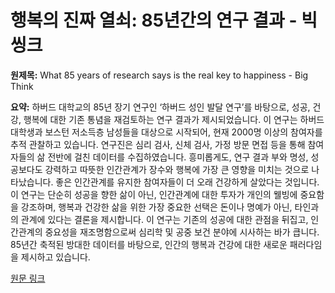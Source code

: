 # 행복의 진짜 열쇠: 85년간의 연구 결과 - 빅 씽크

**원제목:** What 85 years of research says is the real key to happiness - Big Think

**요약:** 하버드 대학교의 85년 장기 연구인 ‘하버드 성인 발달 연구’를 바탕으로, 성공, 건강, 행복에 대한 기존 통념을 재검토하는 연구 결과가 제시되었습니다.  이 연구는 하버드 대학생과 보스턴 저소득층 남성들을 대상으로 시작되어, 현재 2000명 이상의 참여자를 추적 관찰하고 있습니다.  연구진은 심리 검사, 신체 검사, 가정 방문 면접 등을 통해 참여자들의 삶 전반에 걸친 데이터를 수집하였습니다.  흥미롭게도, 연구 결과 부와 명성, 성공보다도  강력하고 따뜻한 인간관계가 장수와 행복에 가장 큰 영향을 미치는 것으로 나타났습니다.  좋은 인간관계를 유지한 참여자들이 더 오래 건강하게 살았다는 것입니다.  이 연구는 단순히 성공을 향한 삶이 아닌, 인간관계에 대한 투자가 개인의 웰빙에 중요함을 강조하며,  행복과 건강한 삶을 위한 가장 중요한 선택은 돈이나 명예가 아닌, 타인과의 관계에 있다는 결론을 제시합니다.  이 연구는 기존의 성공에 대한 관점을 뒤집고, 인간관계의 중요성을 재조명함으로써  심리학 및 공중 보건 분야에 시사하는 바가 큽니다.  85년간 축적된 방대한 데이터를 바탕으로,  인간의 행복과 건강에 대한 새로운 패러다임을 제시하고 있습니다.

[원문 링크](https://bigthink.com/series/full-interview/robert-waldinger-happiness/)
